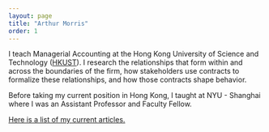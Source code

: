 ```yaml
---
layout: page
title: "Arthur Morris"
order: 1
---
```


I teach Managerial Accounting at the Hong Kong University of Science and Technology ([HKUST](https://www.ust.hk/home)). I research the relationships that form within and across the boundaries of the firm, how stakeholders use contracts to formalize these relationships, and how those contracts shape behavior.

Before taking my current position in Hong Kong, I taught at NYU - Shanghai where I was an Assistant Professor and Faculty Fellow.

[Here is a list of my current articles.](https://arthurhowardmorris.github.io/categories/#articles)
